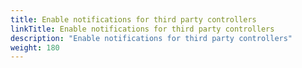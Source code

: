 ```yaml
---
title: Enable notifications for third party controllers
linkTitle: Enable notifications for third party controllers
description: "Enable notifications for third party controllers"
weight: 180
---
```

